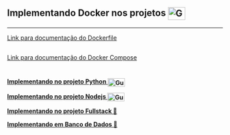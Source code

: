 ## Implementando Docker nos projetos <img align="center" alt="Gui-Docker" height="30" width="40" src="https://cdn.jsdelivr.net/gh/devicons/devicon/icons/docker/docker-plain.svg" />

---

[Link para documentação do Dockerfile](https://docs.docker.com/engine/reference/builder/)

##

[Link para documentação do Docker Compose](https://docs.docker.com/compose/)

#

[**Implementando no projeto Python <img align="center" alt="Gui-Phyton" height="20" width="40" src="https://cdn.jsdelivr.net/gh/devicons/devicon/icons/python/python-original.svg" />**](docker_python/README.md)

[**Implementando no projeto Nodejs <img align="center" alt="Gui-Nodejs" height="20" width="40" src="https://cdn.jsdelivr.net/gh/devicons/devicon/icons/nodejs/nodejs-original.svg" />**](docker_nodejs/README.md)

[**Implementando no projeto Fullstack 🐳**](docker_fullstack/README.md)

[**Implementando em Banco de Dados 🎲**](docker_db/README.md)
